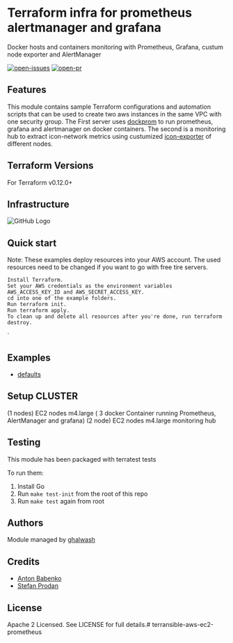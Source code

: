# Terraform infra for prometheus alertmanager and grafana
Docker hosts and containers monitoring with Prometheus, Grafana, custum node exporter and AlertManager

[![open-issues](https://img.shields.io/github/issues-raw/ghalwash/terransible-aws-ec2-prometheus?style=for-the-badge)](https://github.com/ghalwash/terransible-aws-ec2-prometheus/issues)
[![open-pr](https://img.shields.io/github/issues-pr-raw/ghalwash/terransible-aws-ec2-prometheus?style=for-the-badge)](https://github.com/ghalwash/terransible-aws-ec2-prometheus/pulls)

## Features
This module contains sample Terraform configurations and automation scripts that can be used to create two aws instances in the same VPC with one security group. The First server uses [dockprom](https://github.com/stefanprodan/dockprom) to run prometheus, grafana and alertmanager on docker containers. The second is a monitoring hub to extract icon-network metrics using custumized [icon-exporter](https://github.com/ghalwash/icon-prometheus-exporter) of different nodes. 

## Terraform Versions

For Terraform v0.12.0+

## Infrastructure
![GitHub Logo](https://github.com/ghalwash/terransible-aws-ec2-prometheus/blob/master/Infra.PNG)

## Quick start

Note: These examples deploy resources into your AWS account. The used resources need to be changed if you want to go with  free tire servers.

    Install Terraform.
    Set your AWS credentials as the environment variables AWS_ACCESS_KEY_ID and AWS_SECRET_ACCESS_KEY.
    cd into one of the example folders.
    Run terraform init.
    Run terraform apply.
    To clean up and delete all resources after you're done, run terraform destroy.


`
## Examples

- [defaults](https://github.com/ghalwash/terransible-aws-ec2-prometheus/tree/master/examples/defaults)

## Setup CLUSTER
(1 nodes) EC2 nodes m4.large ( 3 docker Container running Prometheus, AlertManager and grafana) 
(2 node) EC2 nodes m4.large monitoring hub

## Testing
This module has been packaged with terratest tests

To run them:

1. Install Go
2. Run `make test-init` from the root of this repo
3. Run `make test` again from root

## Authors

Module managed by [ghalwash](https://github.com/ghalwash)

## Credits

- [Anton Babenko](https://github.com/antonbabenko)
- [Stefan Prodan](https://github.com/stefanprodan)


## License

Apache 2 Licensed. See LICENSE for full details.# terransible-aws-ec2-prometheus
